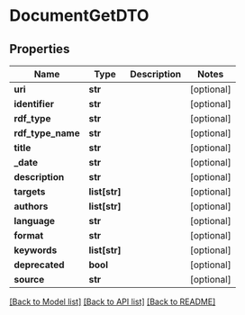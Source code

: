 # DocumentGetDTO

## Properties
Name | Type | Description | Notes
------------ | ------------- | ------------- | -------------
**uri** | **str** |  | [optional] 
**identifier** | **str** |  | [optional] 
**rdf_type** | **str** |  | [optional] 
**rdf_type_name** | **str** |  | [optional] 
**title** | **str** |  | [optional] 
**_date** | **str** |  | [optional] 
**description** | **str** |  | [optional] 
**targets** | **list[str]** |  | [optional] 
**authors** | **list[str]** |  | [optional] 
**language** | **str** |  | [optional] 
**format** | **str** |  | [optional] 
**keywords** | **list[str]** |  | [optional] 
**deprecated** | **bool** |  | [optional] 
**source** | **str** |  | [optional] 

[[Back to Model list]](../README.md#documentation-for-models) [[Back to API list]](../README.md#documentation-for-api-endpoints) [[Back to README]](../README.md)


